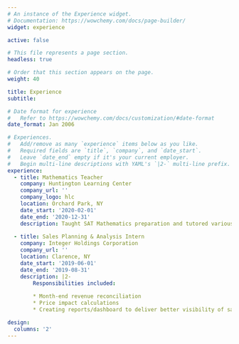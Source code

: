 ```yaml
---
# An instance of the Experience widget.
# Documentation: https://wowchemy.com/docs/page-builder/
widget: experience

active: false

# This file represents a page section.
headless: true

# Order that this section appears on the page.
weight: 40

title: Experience
subtitle:

# Date format for experience
#   Refer to https://wowchemy.com/docs/customization/#date-format
date_format: Jan 2006

# Experiences.
#   Add/remove as many `experience` items below as you like.
#   Required fields are `title`, `company`, and `date_start`.
#   Leave `date_end` empty if it's your current employer.
#   Begin multi-line descriptions with YAML's `|2-` multi-line prefix.
experience:
  - title: Mathematics Teacher
    company: Huntington Learning Center
    company_url: ''
    company_logo: hlc
    location: Orchard Park, NY
    date_start: '2020-02-01'
    date_end: '2020-12-31'
    description: Taught SAT Mathematics preparation and tutored various high-school mathematics courses.
        
  - title: Sales Planning & Analysis Intern
    company: Integer Holdings Corporation
    company_url: ''
    location: Clarence, NY
    date_start: '2019-06-01'
    date_end: '2019-08-31'
    description: |2-
        Responsibilities included:
        
        * Month-end revenue reconciliation
        * Price impact calculations
        * Creating reports/dashboard to deliver better visibility of sales

design:
  columns: '2'
---
```

